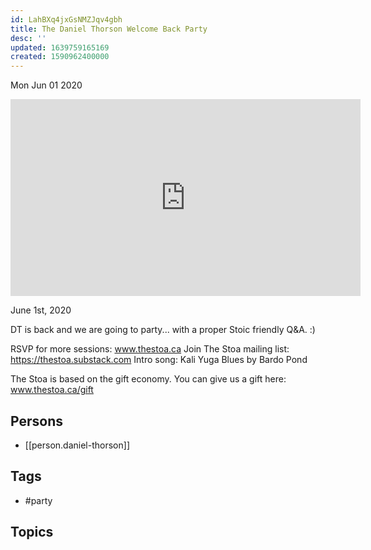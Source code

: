 ```yaml
---
id: LahBXq4jxGsNMZJqv4gbh
title: The Daniel Thorson Welcome Back Party
desc: ''
updated: 1639759165169
created: 1590962400000
---
```





Mon Jun 01 2020

<iframe width="560" height="315" src="https://www.youtube.com/embed/nns1AWPLvcU" title="The Daniel Thorson Welcome Back Party" frameborder="0" allow="accelerometer; autoplay; clipboard-write; encrypted-media; gyroscope; picture-in-picture" allowfullscreen ></iframe>

June 1st, 2020

DT is back and we are going to party... with a proper Stoic friendly Q&A. :)

RSVP for more sessions: www.thestoa.ca
Join The Stoa mailing list: https://thestoa.substack.com
Intro song: Kali Yuga Blues by Bardo Pond

The Stoa is based on the gift economy. You can give us a gift here: www.thestoa.ca/gift

## Persons

- [[person.daniel-thorson]]

## Tags

- #party

## Topics



